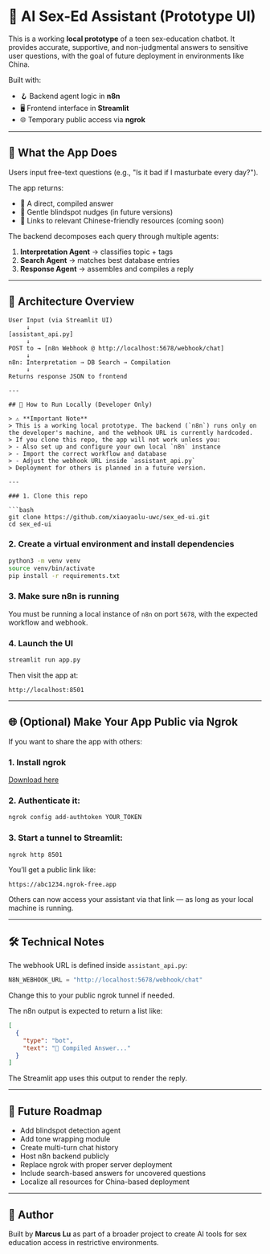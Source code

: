 # 🧠 AI Sex-Ed Assistant (Prototype UI)

This is a working **local prototype** of a teen sex-education chatbot. It provides accurate, supportive, and non-judgmental answers to sensitive user questions, with the goal of future deployment in environments like China.

Built with:
- 🪝 Backend agent logic in **n8n**
- 🖥️ Frontend interface in **Streamlit**
- 🌐 Temporary public access via **ngrok**

---

## 💬 What the App Does

Users input free-text questions (e.g., "Is it bad if I masturbate every day?").

The app returns:
- 📘 A direct, compiled answer
- 🧠 Gentle blindspot nudges (in future versions)
- 🔗 Links to relevant Chinese-friendly resources (coming soon)

The backend decomposes each query through multiple agents:
1. **Interpretation Agent** → classifies topic + tags
2. **Search Agent** → matches best database entries
3. **Response Agent** → assembles and compiles a reply

---

## 🧱 Architecture Overview

```plaintext
User Input (via Streamlit UI)
     ↓
[assistant_api.py]
     ↓
POST to → [n8n Webhook @ http://localhost:5678/webhook/chat]
     ↓
n8n: Interpretation → DB Search → Compilation
     ↓
Returns response JSON to frontend

---

## 🚀 How to Run Locally (Developer Only)

> ⚠️ **Important Note**  
> This is a working local prototype. The backend (`n8n`) runs only on the developer's machine, and the webhook URL is currently hardcoded.  
> If you clone this repo, the app will not work unless you:
> - Also set up and configure your own local `n8n` instance
> - Import the correct workflow and database
> - Adjust the webhook URL inside `assistant_api.py`  
> Deployment for others is planned in a future version.

---

### 1. Clone this repo

```bash
git clone https://github.com/xiaoyaolu-uwc/sex_ed-ui.git
cd sex_ed-ui
```

### 2. Create a virtual environment and install dependencies

```bash
python3 -m venv venv
source venv/bin/activate
pip install -r requirements.txt
```

### 3. Make sure n8n is running

You must be running a local instance of `n8n` on port `5678`, with the expected workflow and webhook.

### 4. Launch the UI

```bash
streamlit run app.py
```

Then visit the app at:

```
http://localhost:8501
```

---

## 🌐 (Optional) Make Your App Public via Ngrok

If you want to share the app with others:

### 1. Install ngrok  
[Download here](https://ngrok.com/download)

### 2. Authenticate it:

```bash
ngrok config add-authtoken YOUR_TOKEN
```

### 3. Start a tunnel to Streamlit:

```bash
ngrok http 8501
```

You’ll get a public link like:

```
https://abc1234.ngrok-free.app
```

Others can now access your assistant via that link — as long as your local machine is running.

---

## 🛠 Technical Notes

The webhook URL is defined inside `assistant_api.py`:

```python
N8N_WEBHOOK_URL = "http://localhost:5678/webhook/chat"
```

Change this to your public ngrok tunnel if needed.

The n8n output is expected to return a list like:

```json
[
  {
    "type": "bot",
    "text": "📘 Compiled Answer..."
  }
]
```

The Streamlit app uses this output to render the reply.

---

## 📌 Future Roadmap

- Add blindspot detection agent  
- Add tone wrapping module  
- Create multi-turn chat history  
- Host n8n backend publicly  
- Replace ngrok with proper server deployment  
- Include search-based answers for uncovered questions  
- Localize all resources for China-based deployment  

---

## 👤 Author

Built by **Marcus Lu** as part of a broader project to create AI tools for sex education access in restrictive environments.